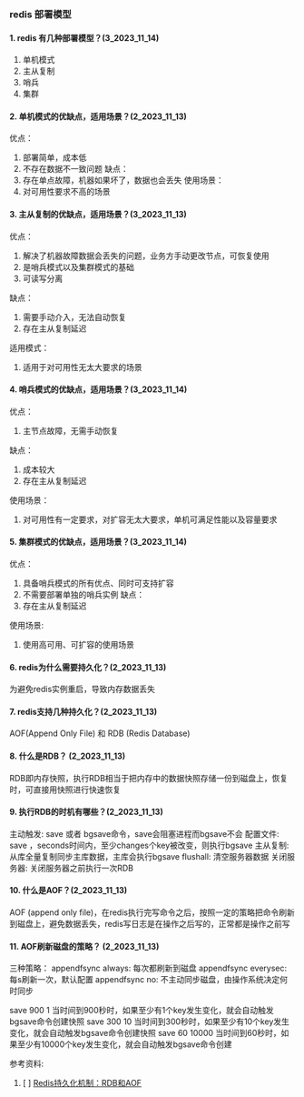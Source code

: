 ### redis 部署模型

#### 1. redis 有几种部署模型？(3_2023_11_14)
1. 单机模式
2. 主从复制
3. 哨兵
4. 集群

#### 2. 单机模式的优缺点，适用场景？(2_2023_11_13)
优点：
1. 部署简单，成本低
2. 不存在数据不一致问题
缺点：
1. 存在单点故障，机器如果坏了，数据也会丢失
使用场景：
1. 对可用性要求不高的场景


#### 3. 主从复制的优缺点，适用场景？(3_2023_11_13)
优点：
1. 解决了机器故障数据会丢失的问题，业务方手动更改节点，可恢复使用
2. 是哨兵模式以及集群模式的基础
3. 可读写分离

缺点：
1. 需要手动介入，无法自动恢复
2. 存在主从复制延迟

适用模式：
1. 适用于对可用性无太大要求的场景

#### 4. 哨兵模式的优缺点，适用场景？(3_2023_11_14)
优点：
1. 主节点故障，无需手动恢复

缺点：
1. 成本较大
2. 存在主从复制延迟

使用场景：
1. 对可用性有一定要求，对扩容无太大要求，单机可满足性能以及容量要求

#### 5. 集群模式的优缺点，适用场景？(3_2023_11_14)
优点：
1. 具备哨兵模式的所有优点、同时可支持扩容
2. 不需要部署单独的哨兵实例
缺点：
1. 存在主从复制延迟

使用场景:
1. 使用高可用、可扩容的使用场景

#### 6. redis为什么需要持久化？(2_2023_11_13)
为避免redis实例重启，导致内存数据丢失

#### 7. redis支持几种持久化？(2_2023_11_13)
AOF(Append Only File) 和 RDB (Redis Database)

#### 8. 什么是RDB？ (2_2023_11_13)
RDB即内存快照，执行RDB相当于把内存中的数据快照存储一份到磁盘上，恢复时，可直接用快照进行快速恢复

#### 9. 执行RDB的时机有哪些？(2_2023_11_13)
主动触发: save 或者 bgsave命令，save会阻塞进程而bgsave不会
配置文件: save <seconds> <changes>，seconds时间内，至少changes个key被改变，则执行bgsave
主从复制: 从库全量复制同步主库数据，主库会执行bgsave
flushall: 清空服务器数据
关闭服务器: 关闭服务器之前执行一次RDB

#### 10. 什么是AOF？(2_2023_11_13)
AOF (append only file)，在redis执行完写命令之后，按照一定的策略把命令刷新到磁盘上，避免数据丢失，redis写日志是在操作之后写的，正常都是操作之前写


#### 11. AOF刷新磁盘的策略？ (2_2023_11_13)
三种策略：
appendfsync always: 每次都刷新到磁盘
appendfsync everysec: 每s刷新一次，默认配置
appendfsync no: 不主动同步磁盘，由操作系统决定何时同步






save 900 1  当时间到900秒时，如果至少有1个key发生变化，就会自动触发bgsave命令创建快照
save 300 10  当时间到300秒时，如果至少有10个key发生变化，就会自动触发bgsave命令创建快照
save 60 10000    当时间到60秒时，如果至少有10000个key发生变化，就会自动触发bgsave命令创建



参考资料:
1. [ ] [Redis持久化机制：RDB和AOF](https://juejin.cn/post/6844903939339452430)
